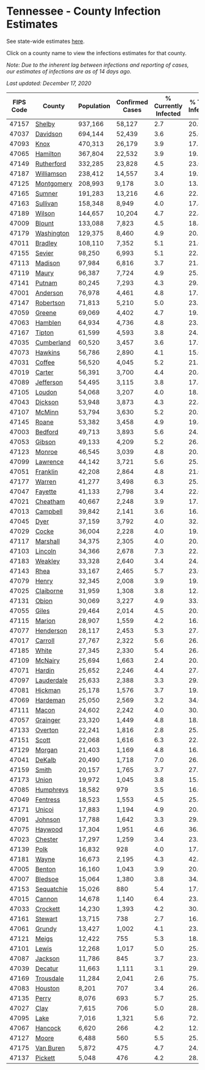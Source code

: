 # Tennessee - County Infection Estimates

See state-wide estimates [here](/infections/us-tn).

Click on a county name to view the infections estimates for that county.

*Note: Due to the inherent lag between infections and reporting of cases, our estimates of infections are as of 14 days ago.*

*Last updated: December 17, 2020*

|   FIPS Code |                   County |   Population |   Confirmed Cases |   % Currently Infected |   % Total Infected |
|-------------|--------------------------|--------------|-------------------|------------------------|--------------------|
|       47157 |         [Shelby](shelby) |      937,166 |            58,127 |                    2.7 |               20.9 |
|       47037 |     [Davidson](davidson) |      694,144 |            52,439 |                    3.6 |               25.6 |
|       47093 |             [Knox](knox) |      470,313 |            26,179 |                    3.9 |               17.3 |
|       47065 |     [Hamilton](hamilton) |      367,804 |            22,532 |                    3.9 |               19.5 |
|       47149 | [Rutherford](rutherford) |      332,285 |            23,828 |                    4.5 |               23.0 |
|       47187 | [Williamson](williamson) |      238,412 |            14,557 |                    3.4 |               19.9 |
|       47125 | [Montgomery](montgomery) |      208,993 |             9,178 |                    3.0 |               13.7 |
|       47165 |         [Sumner](sumner) |      191,283 |            13,216 |                    4.6 |               22.7 |
|       47163 |     [Sullivan](sullivan) |      158,348 |             8,949 |                    4.0 |               17.4 |
|       47189 |         [Wilson](wilson) |      144,657 |            10,204 |                    4.7 |               22.4 |
|       47009 |         [Blount](blount) |      133,088 |             7,823 |                    4.5 |               18.4 |
|       47179 | [Washington](washington) |      129,375 |             8,460 |                    4.9 |               20.2 |
|       47011 |       [Bradley](bradley) |      108,110 |             7,352 |                    5.1 |               21.6 |
|       47155 |         [Sevier](sevier) |       98,250 |             6,993 |                    5.1 |               22.1 |
|       47113 |       [Madison](madison) |       97,984 |             6,816 |                    3.7 |               21.8 |
|       47119 |           [Maury](maury) |       96,387 |             7,724 |                    4.9 |               25.1 |
|       47141 |         [Putnam](putnam) |       80,245 |             7,293 |                    4.3 |               29.3 |
|       47001 |     [Anderson](anderson) |       76,978 |             4,461 |                    4.8 |               17.5 |
|       47147 |   [Robertson](robertson) |       71,813 |             5,210 |                    5.0 |               23.5 |
|       47059 |         [Greene](greene) |       69,069 |             4,402 |                    4.7 |               19.5 |
|       47063 |       [Hamblen](hamblen) |       64,934 |             4,736 |                    4.8 |               23.1 |
|       47167 |         [Tipton](tipton) |       61,599 |             4,593 |                    3.8 |               24.2 |
|       47035 | [Cumberland](cumberland) |       60,520 |             3,457 |                    3.6 |               17.9 |
|       47073 |       [Hawkins](hawkins) |       56,786 |             2,890 |                    4.1 |               15.6 |
|       47031 |         [Coffee](coffee) |       56,520 |             4,045 |                    5.2 |               21.5 |
|       47019 |         [Carter](carter) |       56,391 |             3,700 |                    4.4 |               20.4 |
|       47089 |   [Jefferson](jefferson) |       54,495 |             3,115 |                    3.8 |               17.8 |
|       47105 |         [Loudon](loudon) |       54,068 |             3,207 |                    4.0 |               18.3 |
|       47043 |       [Dickson](dickson) |       53,948 |             3,873 |                    4.3 |               22.4 |
|       47107 |         [McMinn](mcminn) |       53,794 |             3,630 |                    5.2 |               20.9 |
|       47145 |           [Roane](roane) |       53,382 |             3,458 |                    4.9 |               19.4 |
|       47003 |       [Bedford](bedford) |       49,713 |             3,893 |                    5.6 |               24.7 |
|       47053 |         [Gibson](gibson) |       49,133 |             4,209 |                    5.2 |               26.8 |
|       47123 |         [Monroe](monroe) |       46,545 |             3,039 |                    4.8 |               20.1 |
|       47099 |     [Lawrence](lawrence) |       44,142 |             3,721 |                    5.6 |               25.7 |
|       47051 |     [Franklin](franklin) |       42,208 |             2,864 |                    4.8 |               21.0 |
|       47177 |         [Warren](warren) |       41,277 |             3,498 |                    6.3 |               25.3 |
|       47047 |       [Fayette](fayette) |       41,133 |             2,798 |                    3.4 |               22.0 |
|       47021 |     [Cheatham](cheatham) |       40,667 |             2,248 |                    3.9 |               17.5 |
|       47013 |     [Campbell](campbell) |       39,842 |             2,141 |                    3.6 |               16.3 |
|       47045 |             [Dyer](dyer) |       37,159 |             3,792 |                    4.0 |               32.3 |
|       47029 |           [Cocke](cocke) |       36,004 |             2,228 |                    4.0 |               19.1 |
|       47117 |     [Marshall](marshall) |       34,375 |             2,305 |                    4.0 |               20.7 |
|       47103 |       [Lincoln](lincoln) |       34,366 |             2,678 |                    7.3 |               22.7 |
|       47183 |       [Weakley](weakley) |       33,328 |             2,640 |                    3.4 |               24.8 |
|       47143 |             [Rhea](rhea) |       33,167 |             2,465 |                    5.7 |               23.0 |
|       47079 |           [Henry](henry) |       32,345 |             2,008 |                    3.9 |               19.5 |
|       47025 |   [Claiborne](claiborne) |       31,959 |             1,308 |                    3.8 |               12.8 |
|       47131 |           [Obion](obion) |       30,069 |             3,227 |                    4.9 |               33.9 |
|       47055 |           [Giles](giles) |       29,464 |             2,014 |                    4.5 |               20.9 |
|       47115 |         [Marion](marion) |       28,907 |             1,559 |                    4.2 |               16.9 |
|       47077 |   [Henderson](henderson) |       28,117 |             2,453 |                    5.3 |               27.4 |
|       47017 |       [Carroll](carroll) |       27,767 |             2,322 |                    5.6 |               26.2 |
|       47185 |           [White](white) |       27,345 |             2,330 |                    5.4 |               26.4 |
|       47109 |       [McNairy](mcnairy) |       25,694 |             1,663 |                    2.4 |               20.5 |
|       47071 |         [Hardin](hardin) |       25,652 |             2,246 |                    4.4 |               27.4 |
|       47097 | [Lauderdale](lauderdale) |       25,633 |             2,388 |                    3.3 |               29.9 |
|       47081 |       [Hickman](hickman) |       25,178 |             1,576 |                    3.7 |               19.3 |
|       47069 |     [Hardeman](hardeman) |       25,050 |             2,569 |                    3.2 |               34.0 |
|       47111 |           [Macon](macon) |       24,602 |             2,242 |                    4.0 |               30.1 |
|       47057 |     [Grainger](grainger) |       23,320 |             1,449 |                    4.8 |               18.9 |
|       47133 |       [Overton](overton) |       22,241 |             1,816 |                    2.8 |               25.3 |
|       47151 |           [Scott](scott) |       22,068 |             1,616 |                    6.3 |               22.3 |
|       47129 |         [Morgan](morgan) |       21,403 |             1,169 |                    4.8 |               16.1 |
|       47041 |         [DeKalb](dekalb) |       20,490 |             1,718 |                    7.0 |               26.2 |
|       47159 |           [Smith](smith) |       20,157 |             1,765 |                    3.7 |               27.7 |
|       47173 |           [Union](union) |       19,972 |             1,045 |                    3.8 |               15.6 |
|       47085 |   [Humphreys](humphreys) |       18,582 |               979 |                    3.5 |               16.0 |
|       47049 |     [Fentress](fentress) |       18,523 |             1,553 |                    4.5 |               25.4 |
|       47171 |         [Unicoi](unicoi) |       17,883 |             1,194 |                    4.9 |               20.8 |
|       47091 |       [Johnson](johnson) |       17,788 |             1,642 |                    3.3 |               29.2 |
|       47075 |       [Haywood](haywood) |       17,304 |             1,951 |                    4.6 |               36.2 |
|       47023 |       [Chester](chester) |       17,297 |             1,259 |                    3.4 |               23.1 |
|       47139 |             [Polk](polk) |       16,832 |               928 |                    4.0 |               17.4 |
|       47181 |           [Wayne](wayne) |       16,673 |             2,195 |                    4.3 |               42.4 |
|       47005 |         [Benton](benton) |       16,160 |             1,043 |                    3.9 |               20.6 |
|       47007 |       [Bledsoe](bledsoe) |       15,064 |             1,380 |                    3.8 |               34.7 |
|       47153 | [Sequatchie](sequatchie) |       15,026 |               880 |                    5.4 |               17.0 |
|       47015 |         [Cannon](cannon) |       14,678 |             1,140 |                    6.4 |               23.8 |
|       47033 |     [Crockett](crockett) |       14,230 |             1,393 |                    4.2 |               30.8 |
|       47161 |       [Stewart](stewart) |       13,715 |               738 |                    2.7 |               16.8 |
|       47061 |         [Grundy](grundy) |       13,427 |             1,002 |                    4.1 |               23.1 |
|       47121 |           [Meigs](meigs) |       12,422 |               755 |                    5.3 |               18.5 |
|       47101 |           [Lewis](lewis) |       12,268 |             1,017 |                    5.0 |               25.0 |
|       47087 |       [Jackson](jackson) |       11,786 |               845 |                    3.7 |               23.0 |
|       47039 |       [Decatur](decatur) |       11,663 |             1,111 |                    3.1 |               29.8 |
|       47169 |   [Trousdale](trousdale) |       11,284 |             2,041 |                    2.6 |               75.4 |
|       47083 |       [Houston](houston) |        8,201 |               707 |                    3.4 |               26.4 |
|       47135 |           [Perry](perry) |        8,076 |               693 |                    5.7 |               25.5 |
|       47027 |             [Clay](clay) |        7,615 |               706 |                    5.0 |               28.4 |
|       47095 |             [Lake](lake) |        7,016 |             1,321 |                    5.6 |               72.5 |
|       47067 |       [Hancock](hancock) |        6,620 |               266 |                    4.2 |               12.9 |
|       47127 |           [Moore](moore) |        6,488 |               560 |                    5.5 |               25.2 |
|       47175 |   [Van Buren](van-buren) |        5,872 |               475 |                    4.7 |               24.9 |
|       47137 |       [Pickett](pickett) |        5,048 |               476 |                    4.2 |               28.7 |